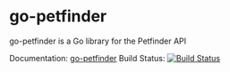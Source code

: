 # go-petfinder
go-petfinder is a Go library for the Petfinder API

Documentation: [go-petfinder](https://godoc.org/github.com/aouyang1/go-petfinder/petfinder)
Build Status: [![Build Status](https://travis-ci.org/aouyang1/go-petfinder.svg?branch=master)](https://travis-ci.org/aouyang1/go-petfinder)
